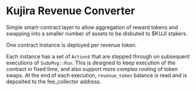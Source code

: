 # Kujira Revenue Converter

Simple smart-contract layer to allow aggregation of reward tokens and swapping into a smaller number of assets to be disbuted to $KUJI stakers.

One contract instance is deployed per revenue token.

Each instance has a set of `Action`s that are stepped through on subsequent executions of `SudoMsg::Run`.
This is designed to keep execution of the contract in fixed time, and also support more complex routing of token swaps.
At the end of each execution, `revenue_token` balance is read and is deposited to the fee_collector address.
